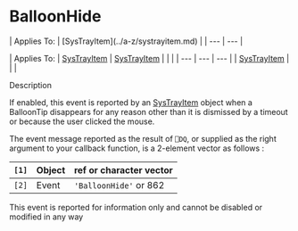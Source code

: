 




<h1 class="heading"><span class="name">BalloonHide</span></h1>
| Applies To: | [SysTrayItem](../a-z/systrayitem.md) |
| --- | ---  |

| Applies To: | [SysTrayItem](../a-z/systrayitem.md) | [SysTrayItem](../a-z/systrayitem.md) |  |  |
| --- | --- | ---  |
| [SysTrayItem](../a-z/systrayitem.md) |  |  |


Description


If enabled, this event is reported by an [SysTrayItem](../a-z/systrayitem.md) object when a BalloonTip disappears for any reason other than it is dismissed by a timeout or because the user clicked the mouse.


The event message reported as the result of `⎕DQ`, or supplied as the right argument to your callback function, is a 2-element vector as follows :

| `[1]` | Object | ref or character vector |
| --- | --- | ---  |
| `[2]` | Event | `'BalloonHide'` or 862 |


This event is reported for information only and cannot be disabled or modified in any way



